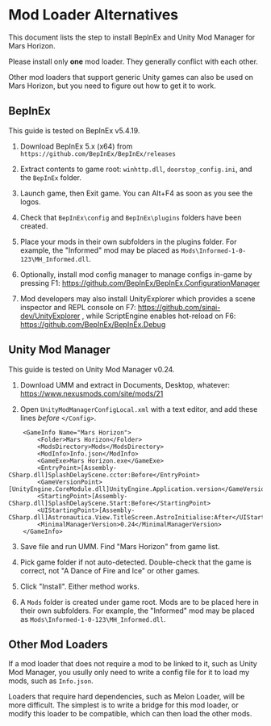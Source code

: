 # Mod Loader Alternatives #

This document lists the step to install BepInEx and Unity Mod Manager for Mars Horizon.

Please install only **one** mod loader.  They generally conflict with each other.

Other mod loaders that support generic Unity games can also be used on Mars Horizon,
but you need to figure out how to get it to work.


## BepInEx ##

This guide is tested on BepInEx v5.4.19.

1. Download BepInEx 5.x (x64) from `https://github.com/BepInEx/BepInEx/releases`

2. Extract contents to game root:  `winhttp.dll`, `doorstop_config.ini`, and the `BepInEx` folder.

3. Launch game, then Exit game.  You can Alt+F4 as soon as you see the logos.

4. Check that `BepInEx\config` and `BepInEx\plugins` folders have been created.

5. Place your mods in their own subfolders in the plugins folder.
For example, the "Informed" mod may be placed as `Mods\Informed-1-0-123\MH_Informed.dll`.

6. Optionally, install mod config manager to manage configs in-game by pressing F1:
https://github.com/BepInEx/BepInEx.ConfigurationManager

7. Mod developers may also install UnityExplorer which provides a scene inspector and REPL console on F7:
https://github.com/sinai-dev/UnityExplorer
, while ScriptEngine enables hot-reload on F6: https://github.com/BepInEx/BepInEx.Debug


## Unity Mod Manager ##

This guide is tested on Unity Mod Manager v0.24.

1. Download UMM and extract in Documents, Desktop, whatever: https://www.nexusmods.com/site/mods/21

2. Open `UnityModManagerConfigLocal.xml` with a text editor, and add these lines *before* `</Config>`.

```
	<GameInfo Name="Mars Horizon">
		<Folder>Mars Horizon</Folder>
		<ModsDirectory>Mods</ModsDirectory>
		<ModInfo>Info.json</ModInfo>
		<GameExe>Mars Horizon.exe</GameExe>
		<EntryPoint>[Assembly-CSharp.dll]SplashDelayScene.cctor:Before</EntryPoint>
		<GameVersionPoint>[UnityEngine.CoreModule.dll]UnityEngine.Application.version</GameVersionPoint>
		<StartingPoint>[Assembly-CSharp.dll]SplashDelayScene.Start:Before</StartingPoint>
		<UIStartingPoint>[Assembly-CSharp.dll]Astronautica.View.TitleScreen.AstroInitialise:After</UIStartingPoint>
		<MinimalManagerVersion>0.24</MinimalManagerVersion>
	</GameInfo>
```

3. Save file and run UMM.  Find "Mars Horizon" from game list.

4. Pick game folder if not auto-detected.  Double-check that the game is correct, not "A Dance of Fire and Ice" or other games.

5. Click "Install".  Either method works.

6. A `Mods` folder is created under game root.  Mods are to be placed here in their own subfolders.
For example, the "Informed" mod may be placed as `Mods\Informed-1-0-123\MH_Informed.dll`.


## Other Mod Loaders ##

If a mod loader that does not require a mod to be linked to it, such as Unity Mod Manager,
you usully only need to write a config file for it to load my mods, such as `Info.json`.

Loaders that require hard dependencies, such as Melon Loader,
will be more difficult.  The simplest is to write a bridge for this mod loader,
or modify this loader to be compatible, which can then load the other mods.
